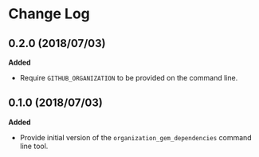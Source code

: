 # Change Log

## 0.2.0 (2018/07/03)

**Added**

* Require `GITHUB_ORGANIZATION` to be provided on the command line.

## 0.1.0 (2018/07/03)

**Added**

* Provide initial version of the `organization_gem_dependencies` command line
  tool.